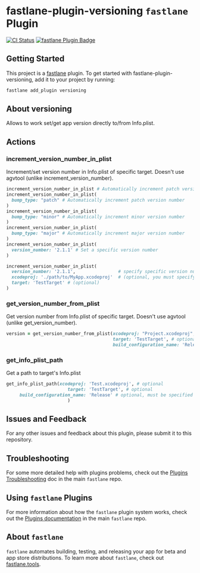 # fastlane-plugin-versioning `fastlane` Plugin

[![CI Status](http://img.shields.io/travis/SiarheiFedartsou/fastlane-plugin-versioning.svg?style=flat)](https://travis-ci.org/SiarheiFedartsou/fastlane-plugin-versioning)
[![fastlane Plugin Badge](https://rawcdn.githack.com/fastlane/fastlane/master/fastlane/assets/plugin-badge.svg)](https://rubygems.org/gems/fastlane-plugin-versioning)


## Getting Started

This project is a [fastlane](https://github.com/fastlane/fastlane) plugin. To get started with fastlane-plugin-versioning, add it to your project by running:

```bash
fastlane add_plugin versioning
```

## About versioning

Allows to work set/get app version directly to/from Info.plist.

## Actions

### increment_version_number_in_plist

Increment/set version number in Info.plist of specific target. Doesn't use agvtool (unlike increment_version_number).

```ruby
increment_version_number_in_plist # Automatically increment patch version number.
increment_version_number_in_plist(
  bump_type: "patch" # Automatically increment patch version number
)
increment_version_number_in_plist(
  bump_type: "minor" # Automatically increment minor version number
)
increment_version_number_in_plist(
  bump_type: "major" # Automatically increment major version number
)
increment_version_number_in_plist(
  version_number: '2.1.1' # Set a specific version number
)

increment_version_number_in_plist(
  version_number: '2.1.1',                # specify specific version number (optional, omitting it increments patch version number)
  xcodeproj: './path/to/MyApp.xcodeproj'  # (optional, you must specify the path to your main Xcode project if it is not in the project root directory or you have a multiple xcodeproj's in the root directory)
  target: 'TestTarget' # (optional)
)
```

### get_version_number_from_plist

Get version number from Info.plist of specific target. Doesn't use agvtool (unlike get_version_number).

```ruby
version = get_version_number_from_plist(xcodeproj: "Project.xcodeproj", # optional
                                        target: 'TestTarget', # optional
                                        build_configuration_name: 'Release') # optional, must be specified if you have different Info.plist build settings for different build configurations
```

### get_info_plist_path

Get a path to target's Info.plist
```ruby
get_info_plist_path(xcodeproj: 'Test.xcodeproj', # optional
                       target: 'TestTarget', # optional
     build_configuration_name: 'Release' # optional, must be specified if you have different Info.plist build settings for different build configurations
                       )
```

## Issues and Feedback

For any other issues and feedback about this plugin, please submit it to this repository.

## Troubleshooting

For some more detailed help with plugins problems, check out the [Plugins Troubleshooting](https://github.com/fastlane/fastlane/blob/master/fastlane/docs/PluginsTroubleshooting.md) doc in the main `fastlane` repo.

## Using `fastlane` Plugins

For more information about how the `fastlane` plugin system works, check out the [Plugins documentation](https://github.com/fastlane/fastlane/blob/master/fastlane/docs/Plugins.md) in the main `fastlane` repo.

## About `fastlane`

`fastlane` automates building, testing, and releasing your app for beta and app store distributions. To learn more about `fastlane`, check out [fastlane.tools](https://fastlane.tools).
